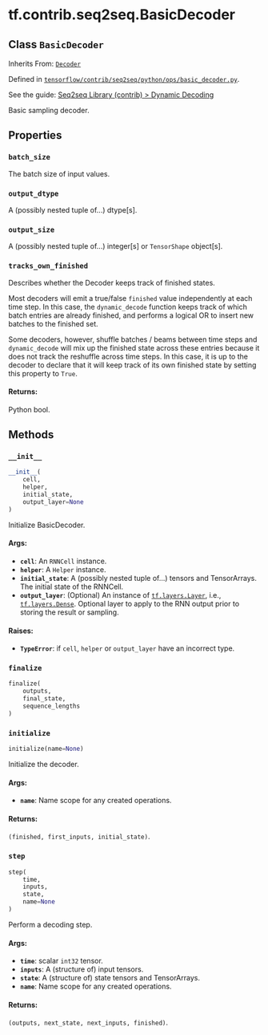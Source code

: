 <div itemscope itemtype="http://developers.google.com/ReferenceObject">
<meta itemprop="name" content="tf.contrib.seq2seq.BasicDecoder" />
<meta itemprop="property" content="batch_size"/>
<meta itemprop="property" content="output_dtype"/>
<meta itemprop="property" content="output_size"/>
<meta itemprop="property" content="tracks_own_finished"/>
<meta itemprop="property" content="__init__"/>
<meta itemprop="property" content="finalize"/>
<meta itemprop="property" content="initialize"/>
<meta itemprop="property" content="step"/>
</div>

# tf.contrib.seq2seq.BasicDecoder

## Class `BasicDecoder`

Inherits From: [`Decoder`](../../../tf/contrib/seq2seq/Decoder.md)



Defined in [`tensorflow/contrib/seq2seq/python/ops/basic_decoder.py`](https://www.tensorflow.org/code/tensorflow/contrib/seq2seq/python/ops/basic_decoder.py).

See the guide: [Seq2seq Library (contrib) > Dynamic Decoding](../../../../../api_guides/python/contrib.seq2seq.md#Dynamic_Decoding)

Basic sampling decoder.

## Properties

<h3 id="batch_size"><code>batch_size</code></h3>

The batch size of input values.

<h3 id="output_dtype"><code>output_dtype</code></h3>

A (possibly nested tuple of...) dtype[s].

<h3 id="output_size"><code>output_size</code></h3>

A (possibly nested tuple of...) integer[s] or `TensorShape` object[s].

<h3 id="tracks_own_finished"><code>tracks_own_finished</code></h3>

Describes whether the Decoder keeps track of finished states.

Most decoders will emit a true/false `finished` value independently
at each time step.  In this case, the `dynamic_decode` function keeps track
of which batch entries are already finished, and performs a logical OR to
insert new batches to the finished set.

Some decoders, however, shuffle batches / beams between time steps and
`dynamic_decode` will mix up the finished state across these entries because
it does not track the reshuffle across time steps.  In this case, it is
up to the decoder to declare that it will keep track of its own finished
state by setting this property to `True`.

#### Returns:

Python bool.



## Methods

<h3 id="__init__"><code>__init__</code></h3>

``` python
__init__(
    cell,
    helper,
    initial_state,
    output_layer=None
)
```

Initialize BasicDecoder.

#### Args:

* <b>`cell`</b>: An `RNNCell` instance.
* <b>`helper`</b>: A `Helper` instance.
* <b>`initial_state`</b>: A (possibly nested tuple of...) tensors and TensorArrays.
    The initial state of the RNNCell.
* <b>`output_layer`</b>: (Optional) An instance of <a href="../../../tf/layers/Layer.md"><code>tf.layers.Layer</code></a>, i.e.,
    <a href="../../../tf/layers/Dense.md"><code>tf.layers.Dense</code></a>. Optional layer to apply to the RNN output prior
    to storing the result or sampling.


#### Raises:

* <b>`TypeError`</b>: if `cell`, `helper` or `output_layer` have an incorrect type.

<h3 id="finalize"><code>finalize</code></h3>

``` python
finalize(
    outputs,
    final_state,
    sequence_lengths
)
```



<h3 id="initialize"><code>initialize</code></h3>

``` python
initialize(name=None)
```

Initialize the decoder.

#### Args:

* <b>`name`</b>: Name scope for any created operations.


#### Returns:

`(finished, first_inputs, initial_state)`.

<h3 id="step"><code>step</code></h3>

``` python
step(
    time,
    inputs,
    state,
    name=None
)
```

Perform a decoding step.

#### Args:

* <b>`time`</b>: scalar `int32` tensor.
* <b>`inputs`</b>: A (structure of) input tensors.
* <b>`state`</b>: A (structure of) state tensors and TensorArrays.
* <b>`name`</b>: Name scope for any created operations.


#### Returns:

`(outputs, next_state, next_inputs, finished)`.




